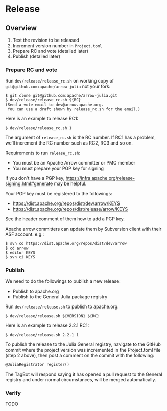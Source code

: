 <!---
  Licensed to the Apache Software Foundation (ASF) under one
  or more contributor license agreements.  See the NOTICE file
  distributed with this work for additional information
  regarding copyright ownership.  The ASF licenses this file
  to you under the Apache License, Version 2.0 (the
  "License"); you may not use this file except in compliance
  with the License.  You may obtain a copy of the License at

    http://www.apache.org/licenses/LICENSE-2.0

  Unless required by applicable law or agreed to in writing,
  software distributed under the License is distributed on an
  "AS IS" BASIS, WITHOUT WARRANTIES OR CONDITIONS OF ANY
  KIND, either express or implied.  See the License for the
  specific language governing permissions and limitations
  under the License.
-->

# Release

## Overview

  1. Test the revision to be released
  2. Increment version number in `Project.toml`
  3. Prepare RC and vote (detailed later)
  4. Publish (detailed later)

### Prepare RC and vote

Run `dev/release/release_rc.sh` on working copy of `git@github.com:apache/arrow-julia` not your fork:

```console
$ git clone git@github.com:apache/arrow-julia.git
$ dev/release/release_rc.sh ${RC}
(Send a vote email to dev@arrow.apache.org.
 You can use a draft shown by release_rc.sh for the email.)
```

Here is an example to release RC1:

```console
$ dev/release/release_rc.sh 1
```

The argument of `release_rc.sh` is the RC number. If RC1 has a problem, we'll increment the RC number such as RC2, RC3 and so on.

Requirements to run `release_rc.sh`:

  * You must be an Apache Arrow committer or PMC member
  * You must prepare your PGP key for signing

If you don't have a PGP key, https://infra.apache.org/release-signing.html#generate may be helpful.

Your PGP key must be registered to the followings:

  * https://dist.apache.org/repos/dist/dev/arrow/KEYS
  * https://dist.apache.org/repos/dist/release/arrow/KEYS

See the header comment of them how to add a PGP key.

Apache arrow committers can update them by Subversion client with their ASF account. e.g.:

```console
$ svn co https://dist.apache.org/repos/dist/dev/arrow
$ cd arrow
$ editor KEYS
$ svn ci KEYS
```

### Publish

We need to do the followings to publish a new release:

  * Publish to apache.org
  * Publish to the General Julia package registry

Run `dev/release/release.sh` to publish to apache.org:

```console
$ dev/release/release.sh ${VERSION} ${RC}
```

Here is an example to release 2.2.1 RC1:

```console
$ dev/release/release.sh 2.2.1 1
```

To publish the release to the Julia General registry, navigate to the GitHub commit where the project version was incremented in the Project.toml file (step 2 above), then post a comment on the commit with the following:

`@JuliaRegistrator register()`

The TagBot will respond saying it has opened a pull request to the General registry and under normal circumstances, will be merged automatically.

### Verify

TODO

